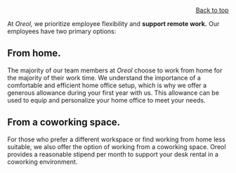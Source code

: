 <div id="readme" class="Box-body readme blob js-code-block-container">
<article class="markdown-body entry-content p-3 p-md-6" itemprop="text">
<p align="right">
<a href="https://github.com/oreol-ag/oreol-web#--advanced-computing-technologies">Back to top</a>
</p>

At *Oreol,* we prioritize employee flexibility and **support remote work.** Our employees have two primary options:

## From home.
The majority of our team members at *Oreol* choose to work from home for the majority of their work time. We understand the importance of a comfortable and efficient home office setup, which is why we offer a generous allowance during your first year with us. This allowance can be used to equip and personalize your home office to meet your needs.
    
## From a coworking space.
For those who prefer a different workspace or find working from home less suitable, we also offer the option of working from a coworking space. Oreol provides a reasonable stipend per month to support your desk rental in a coworking environment.
